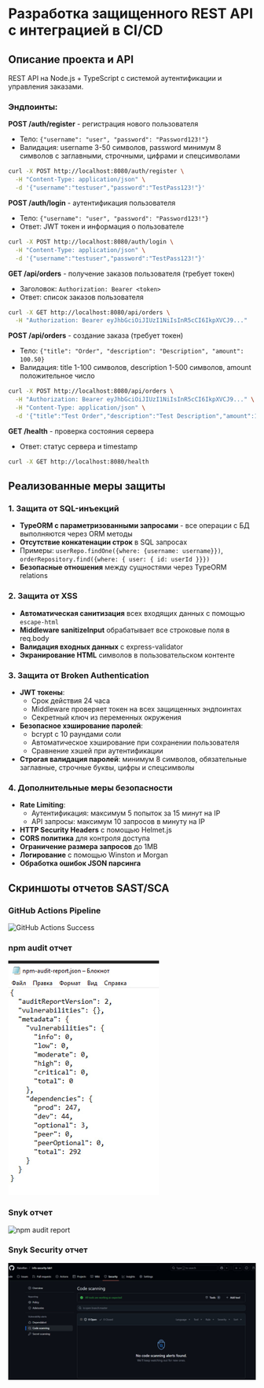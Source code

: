 # Разработка защищенного REST API с интеграцией в CI/CD

## Описание проекта и API

REST API на Node.js + TypeScript с системой аутентификации и управления заказами.

### Эндпоинты:

**POST /auth/register** - регистрация нового пользователя
- Тело: `{"username": "user", "password": "Password123!"}`
- Валидация: username 3-50 символов, password минимум 8 символов с заглавными, строчными, цифрами и спецсимволами
```bash
curl -X POST http://localhost:8080/auth/register \
  -H "Content-Type: application/json" \
  -d '{"username":"testuser","password":"TestPass123!"}'
```

**POST /auth/login** - аутентификация пользователя
- Тело: `{"username": "user", "password": "Password123!"}`
- Ответ: JWT токен и информация о пользователе
```bash
curl -X POST http://localhost:8080/auth/login \
  -H "Content-Type: application/json" \
  -d '{"username":"testuser","password":"TestPass123!"}'
```

**GET /api/orders** - получение заказов пользователя (требует токен)
- Заголовок: `Authorization: Bearer <token>`
- Ответ: список заказов пользователя
```bash
curl -X GET http://localhost:8080/api/orders \
  -H "Authorization: Bearer eyJhbGciOiJIUzI1NiIsInR5cCI6IkpXVCJ9..."
```

**POST /api/orders** - создание заказа (требует токен)
- Тело: `{"title": "Order", "description": "Description", "amount": 100.50}`
- Валидация: title 1-100 символов, description 1-500 символов, amount положительное число
```bash
curl -X POST http://localhost:8080/api/orders \
  -H "Authorization: Bearer eyJhbGciOiJIUzI1NiIsInR5cCI6IkpXVCJ9..." \
  -H "Content-Type: application/json" \
  -d '{"title":"Test Order","description":"Test Description","amount":100.50}'
```

**GET /health** - проверка состояния сервера
- Ответ: статус сервера и timestamp
```bash
curl -X GET http://localhost:8080/health
```

## Реализованные меры защиты

### 1. Защита от SQL-инъекций
- **TypeORM с параметризованными запросами** - все операции с БД выполняются через ORM методы
- **Отсутствие конкатенации строк** в SQL запросах
- Примеры: `userRepo.findOne({where: {username: username}})`, `orderRepository.find({where: { user: { id: userId }}})`
- **Безопасные отношения** между сущностями через TypeORM relations

### 2. Защита от XSS
- **Автоматическая санитизация** всех входящих данных с помощью `escape-html`
- **Middleware sanitizeInput** обрабатывает все строковые поля в req.body
- **Валидация входных данных** с express-validator
- **Экранирование HTML** символов в пользовательском контенте

### 3. Защита от Broken Authentication
- **JWT токены**: 
  - Срок действия 24 часа
  - Middleware проверяет токен на всех защищенных эндпоинтах
  - Секретный ключ из переменных окружения
- **Безопасное хэширование паролей**:
  - bcrypt с 10 раундами соли
  - Автоматическое хэширование при сохранении пользователя
  - Сравнение хэшей при аутентификации
- **Строгая валидация паролей**: минимум 8 символов, обязательные заглавные, строчные буквы, цифры и спецсимволы

### 4. Дополнительные меры безопасности
- **Rate Limiting**: 
  - Аутентификация: максимум 5 попыток за 15 минут на IP
  - API запросы: максимум 10 запросов в минуту на IP
- **HTTP Security Headers** с помощью Helmet.js
- **CORS политика** для контроля доступа
- **Ограничение размера запросов** до 1MB
- **Логирование** с помощью Winston и Morgan
- **Обработка ошибок JSON парсинга**

## Скриншоты отчетов SAST/SCA

### GitHub Actions Pipeline
![GitHub Actions Success](screenshots/githubActions.jpg)

### npm audit отчет
![npm audit report](screenshots/audit-report.jpg)

### Snyk отчет
![npm audit report](screenshots/snyk-report)

### Snyk Security отчет  
![Snyk report](screenshots/snyk-scan-alerts.jpg)

